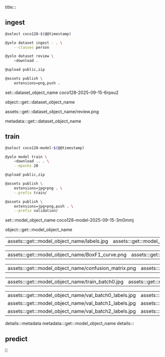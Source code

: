 title:::

## ingest

```bash
@select coco128-$(@@timestamp)

@yolo dataset ingest - . \
    --classes person

@yolo dataset review \
    ~download .

@upload public,zip

@assets publish \
    extensions=png,push .
```

set:::dataset_object_name coco128-2025-09-15-6rpxu2

object:::get:::dataset_object_name

assets:::get:::dataset_object_name/review.png

metadata:::get:::dataset_object_name

## train

```bash
@select coco128-model-$(@@timestamp)

@yolo model train \
    ~download .. . \
    --epochs 20

@upload public,zip

@assets publish \
    extensions=jpg+png . \
    --prefix train/

@assets publish \
    extensions=jpg+png,push . \
    --prefix validation/
```

set:::model_object_name coco128-model-2025-09-15-3m0mmj

object:::get:::model_object_name

| | |
|-|-|
| assets:::get:::model_object_name/labels.jpg | assets:::get:::model_object_name/results.png |

| | | | |
|-|-|-|-|
| assets:::get:::model_object_name/BoxF1_curve.png | assets:::get:::model_object_name/BoxPR_curve.png | assets:::get:::model_object_name/BoxP_curve.png | assets:::get:::model_object_name/BoxR_curve.png |

| | |
|-|-|
| assets:::get:::model_object_name/confusion_matrix.png | assets:::get:::model_object_name/confusion_matrix_normalized.png |

| | | |
|-|-|-|
| assets:::get:::model_object_name/train_batch0.jpg | assets:::get:::model_object_name/train_batch1.jpg | assets:::get:::model_object_name/train_batch2.jpg |

| | |
|-|-|
| assets:::get:::model_object_name/val_batch0_labels.jpg | assets:::get:::model_object_name/val_batch0_pred.jpg |
| assets:::get:::model_object_name/val_batch1_labels.jpg | assets:::get:::model_object_name/val_batch1_pred.jpg |
| assets:::get:::model_object_name/val_batch2_labels.jpg | assets:::get:::model_object_name/val_batch2_pred.jpg | 

details:::metadata
metadata:::get:::model_object_name
details:::

## predict

```bash
🚧
```